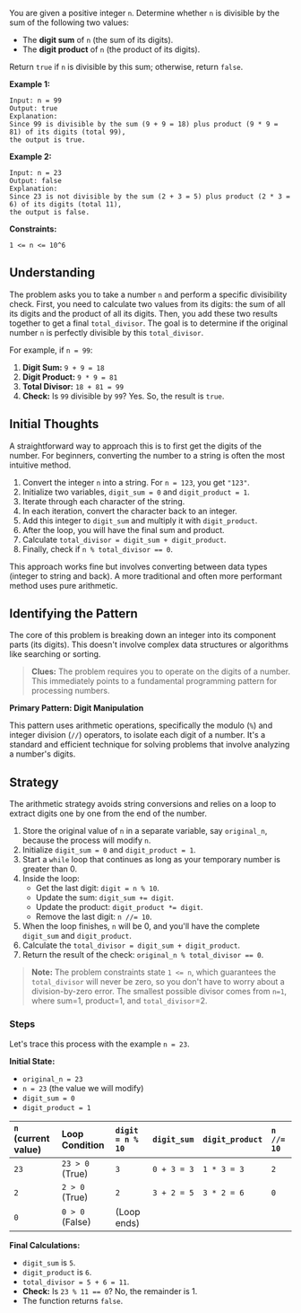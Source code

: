 You are given a positive integer `n`. Determine whether `n` is divisible by the sum of the following two values:
- The **digit sum** of `n` (the sum of its digits).
- The **digit product** of `n` (the product of its digits).

Return `true` if `n` is divisible by this sum; otherwise, return `false`.

**Example 1:**

```text
Input: n = 99
Output: true
Explanation:
Since 99 is divisible by the sum (9 + 9 = 18) plus product (9 * 9 = 81) of its digits (total 99), 
the output is true.
```

**Example 2:**

```text
Input: n = 23
Output: false
Explanation:
Since 23 is not divisible by the sum (2 + 3 = 5) plus product (2 * 3 = 6) of its digits (total 11), 
the output is false.
```


**Constraints:**

```text
1 <= n <= 10^6
```

## Understanding

The problem asks you to take a number `n` and perform a specific divisibility check. First, you need to calculate two values from its digits: the sum of all its digits and the product of all its digits. Then, you add these two results together to get a final `total_divisor`. The goal is to determine if the original number `n` is perfectly divisible by this `total_divisor`.

For example, if `n = 99`:
1.  **Digit Sum:** `9 + 9 = 18`
2.  **Digit Product:** `9 * 9 = 81`
3.  **Total Divisor:** `18 + 81 = 99`
4.  **Check:** Is `99` divisible by `99`? Yes. So, the result is `true`.


## Initial Thoughts

A straightforward way to approach this is to first get the digits of the number. For beginners, converting the number to a string is often the most intuitive method.

1.  Convert the integer `n` into a string. For `n = 123`, you get `"123"`.
2.  Initialize two variables, `digit_sum = 0` and `digit_product = 1`.
3.  Iterate through each character of the string.
4.  In each iteration, convert the character back to an integer.
5.  Add this integer to `digit_sum` and multiply it with `digit_product`.
6.  After the loop, you will have the final sum and product.
7.  Calculate `total_divisor = digit_sum + digit_product`.
8.  Finally, check if `n % total_divisor == 0`.

This approach works fine but involves converting between data types (integer to string and back). A more traditional and often more performant method uses pure arithmetic.


## Identifying the Pattern

The core of this problem is breaking down an integer into its component parts (its digits). This doesn't involve complex data structures or algorithms like searching or sorting.

> **Clues:** The problem requires you to operate on the digits of a number. This immediately points to a fundamental programming pattern for processing numbers.

**Primary Pattern: Digit Manipulation**

This pattern uses arithmetic operations, specifically the modulo (`%`) and integer division (`//`) operators, to isolate each digit of a number. It's a standard and efficient technique for solving problems that involve analyzing a number's digits.


## Strategy

The arithmetic strategy avoids string conversions and relies on a loop to extract digits one by one from the end of the number.

1.  Store the original value of `n` in a separate variable, say `original_n`, because the process will modify `n`.
2.  Initialize `digit_sum = 0` and `digit_product = 1`.
3.  Start a `while` loop that continues as long as your temporary number is greater than 0.
4.  Inside the loop:
    * Get the last digit: `digit = n % 10`.
    * Update the sum: `digit_sum += digit`.
    * Update the product: `digit_product *= digit`.
    * Remove the last digit: `n //= 10`.
5.  When the loop finishes, `n` will be 0, and you'll have the complete `digit_sum` and `digit_product`.
6.  Calculate the `total_divisor = digit_sum + digit_product`.
7.  Return the result of the check: `original_n % total_divisor == 0`.

> **Note:** The problem constraints state `1 <= n`, which guarantees the `total_divisor` will never be zero, so you don't have to worry about a division-by-zero error. The smallest possible divisor comes from `n=1`, where sum=1, product=1, and `total_divisor`=2.

### Steps

Let's trace this process with the example `n = 23`.

**Initial State:**
* `original_n = 23`
* `n = 23` (the value we will modify)
* `digit_sum = 0`
* `digit_product = 1`

| `n` (current value) | Loop Condition  | `digit = n % 10` | `digit_sum` | `digit_product` | `n //= 10` |
| :------------------ | :-------------- | :--------------- | :---------- | :-------------- | :--------- |
| `23`                | `23 > 0` (True) | `3`              | `0 + 3 = 3` | `1 * 3 = 3`     | `2`        |
| `2`                 | `2 > 0` (True)  | `2`              | `3 + 2 = 5` | `3 * 2 = 6`     | `0`        |
| `0`                 | `0 > 0` (False) | (Loop ends)      |             |                 |            |

**Final Calculations:**
* `digit_sum` is `5`.
* `digit_product` is `6`.
* `total_divisor = 5 + 6 = 11`.
* **Check:** Is `23 % 11 == 0`? No, the remainder is 1.
* The function returns `false`.
